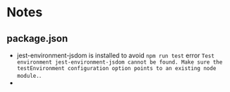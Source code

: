 # Notes

## package.json

* jest-environment-jsdom is installed to avoid `npm run test`
  error `Test environment jest-environment-jsdom cannot be found. Make sure the testEnvironment configuration option points to an existing node module.`.
* 
